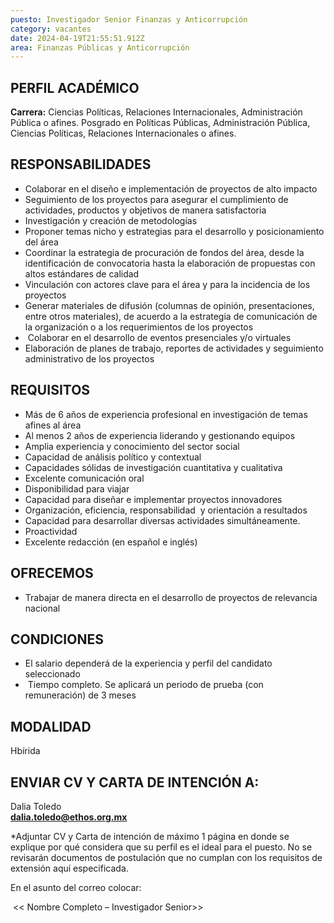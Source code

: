 ```yaml
---
puesto: Investigador Senior Finanzas y Anticorrupción
category: vacantes
date: 2024-04-19T21:55:51.912Z
area: Finanzas Públicas y Anticorrupción
---
```

<!--StartFragment-->

## PERFIL ACADÉMICO

**Carrera:** Ciencias Políticas, Relaciones Internacionales, Administración Pública o afines. Posgrado en Políticas Públicas, Administración Pública, Ciencias Políticas, Relaciones Internacionales o afines.

<!--EndFragment-->

<!--StartFragment-->

## RESPONSABILIDADES

* Colaborar en el diseño e implementación de proyectos de alto impacto
* Seguimiento de los proyectos para asegurar el cumplimiento de actividades, productos y objetivos de manera satisfactoria
* Investigación y creación de metodologías
* Proponer temas nicho y estrategias para el desarrollo y posicionamiento del área
* Coordinar la estrategia de procuración de fondos del área, desde la identificación de convocatoria hasta la elaboración de propuestas con altos estándares de calidad
* Vinculación con actores clave para el área y para la incidencia de los proyectos
* Generar materiales de difusión (columnas de opinión, presentaciones, entre otros materiales), de acuerdo a la estrategia de comunicación de la organización o a los requerimientos de los proyectos
*  Colaborar en el desarrollo de eventos presenciales y/o virtuales
* Elaboración de planes de trabajo, reportes de actividades y seguimiento administrativo de los proyectos

<!--EndFragment-->

<!--StartFragment-->

## REQUISITOS

* Más de 6 años de experiencia profesional en investigación de temas afines al área
* Al menos 2 años de experiencia liderando y gestionando equipos
* Amplia experiencia y conocimiento del sector social
* Capacidad de análisis político y contextual
* Capacidades sólidas de investigación cuantitativa y cualitativa
* Excelente comunicación oral
* Disponibilidad para viajar
* Capacidad para diseñar e implementar proyectos innovadores
* Organización, eficiencia, responsabilidad  y orientación a resultados
* Capacidad para desarrollar diversas actividades simultáneamente.
* Proactividad
* Excelente redacción (en español e inglés)

<!--EndFragment-->

<!--StartFragment-->

## OFRECEMOS

* Trabajar de manera directa en el desarrollo de proyectos de relevancia nacional

<!--EndFragment-->

<!--StartFragment-->

## CONDICIONES

* El salario dependerá de la experiencia y perfil del candidato seleccionado
*  Tiempo completo. Se aplicará un periodo de prueba (con remuneración) de 3 meses

<!--EndFragment-->

<!--StartFragment-->

## MODALIDAD

Hbírida

<!--EndFragment-->

<!--StartFragment-->

## ENVIAR CV Y CARTA DE INTENCIÓN A:

D﻿alia Toledo\
**dalia.toledo@ethos.org.mx**

\*Adjuntar CV y Carta de intención de máximo 1 página en donde se explique por qué considera que su perfil es el ideal para el puesto. No se revisarán documentos de postulación que no cumplan con los requisitos de extensión aquí especificada.

En el asunto del correo colocar: 

 << Nombre Completo – Investigador Senior>>

<!--EndFragment-->